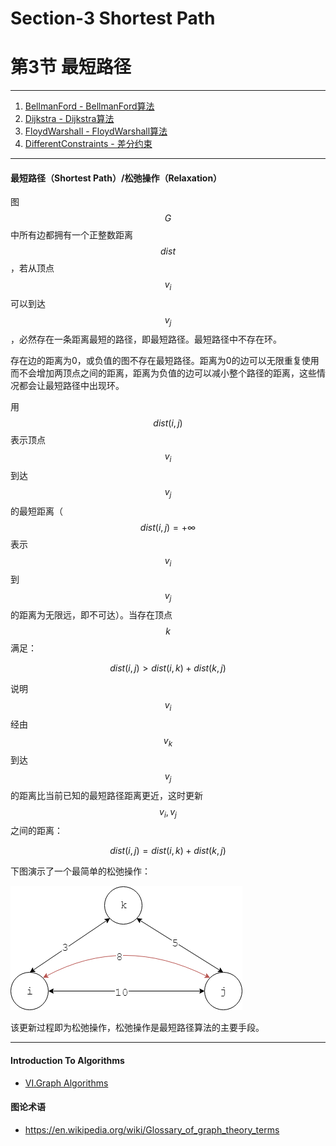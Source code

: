 # Section-3 Shortest Path
# 第3节 最短路径

--------

1. [BellmanFord - BellmanFord算法](BellmanFord/)
2. [Dijkstra - Dijkstra算法](Dijkstra/)
3. [FloydWarshall - FloydWarshall算法](FloydWarshall/)
4. [DifferentConstraints - 差分约束](DifferentConstraints/)

--------

#### 最短路径（Shortest Path）/松弛操作（Relaxation）

图$$ G $$中所有边都拥有一个正整数距离$$ dist $$，若从顶点$$ v_i $$可以到达$$ v_j $$，必然存在一条距离最短的路径，即最短路径。最短路径中不存在环。

存在边的距离为0，或负值的图不存在最短路径。距离为0的边可以无限重复使用而不会增加两顶点之间的距离，距离为负值的边可以减小整个路径的距离，这些情况都会让最短路径中出现环。

用$$ dist(i,j) $$表示顶点$$ v_i $$到达$$ v_j $$的最短距离（$$ dist(i,j) = + \infty $$表示$$ v_i $$到$$ v_j $$的距离为无限远，即不可达）。当存在顶点$$ k $$满足：

$$
dist(i,j) > dist(i,k) + dist(k,j)
$$

说明$$ v_i $$经由$$ v_k $$到达$$ v_j $$的距离比当前已知的最短路径距离更近，这时更新$$ v_i, v_j $$之间的距离：

$$
dist(i,j) = dist(i,k) + dist(k,j)
$$

下图演示了一个最简单的松弛操作：

![KnowledgePoint1.png](res/KnowledgePoint1.png)

该更新过程即为松弛操作，松弛操作是最短路径算法的主要手段。

--------

#### Introduction To Algorithms

* [VI.Graph Algorithms](https://mcdtu.files.wordpress.com/2017/03/introduction-to-algorithms-3rd-edition-sep-2010.pdf)

#### 图论术语

* https://en.wikipedia.org/wiki/Glossary_of_graph_theory_terms

